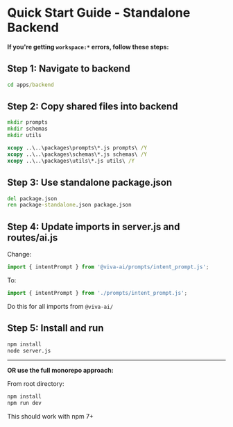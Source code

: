# Quick Start Guide - Standalone Backend

**If you're getting `workspace:*` errors, follow these steps:**

## Step 1: Navigate to backend
```cmd
cd apps/backend
```

## Step 2: Copy shared files into backend
```cmd
mkdir prompts
mkdir schemas
mkdir utils

xcopy ..\..\packages\prompts\*.js prompts\ /Y
xcopy ..\..\packages\schemas\*.js schemas\ /Y
xcopy ..\..\packages\utils\*.js utils\ /Y
```

## Step 3: Use standalone package.json
```cmd
del package.json
ren package-standalone.json package.json
```

## Step 4: Update imports in server.js and routes/ai.js

Change:
```js
import { intentPrompt } from '@viva-ai/prompts/intent_prompt.js';
```

To:
```js
import { intentPrompt } from './prompts/intent_prompt.js';
```

Do this for all imports from `@viva-ai/`

## Step 5: Install and run
```cmd
npm install
node server.js
```

---

**OR use the full monorepo approach:**

From root directory:
```cmd
npm install
npm run dev
```

This should work with npm 7+
